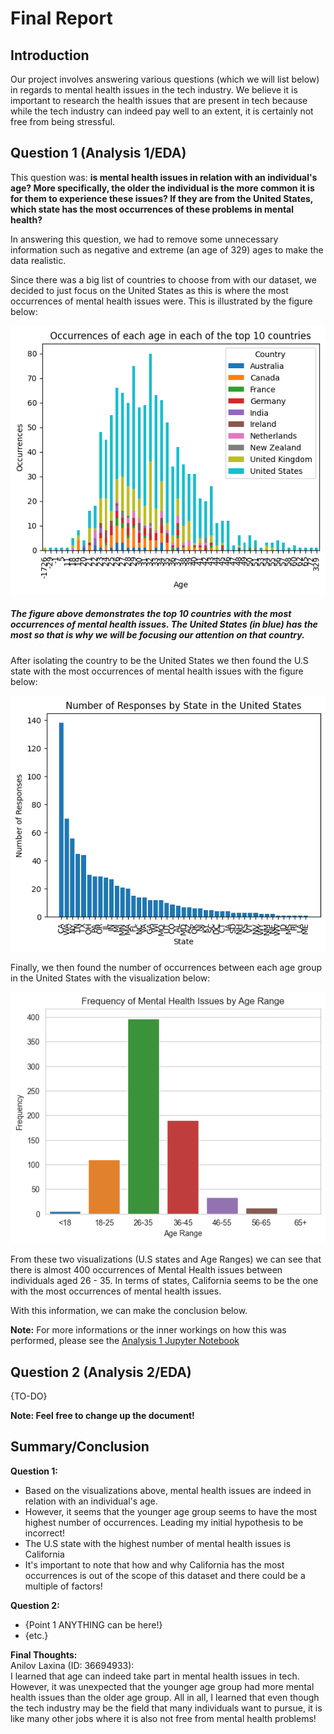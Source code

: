 # Final Report

## Introduction

Our project involves answering various questions (which we will list below) in regards to mental health issues in the tech industry. We believe it is important to research the health issues that are present in tech because while the tech industry can indeed pay well to an extent, it is certainly not free from being stressful.

## Question 1 (Analysis 1/EDA)

This question was: **is mental health issues in relation with an individual's age? More specifically, the older the individual is the more common it is for them to experience these issues? If they are from the United States, which state has the most occurrences of these problems in mental health?**

In answering this question, we had to remove some unnecessary information such as negative and extreme (an age of 329) ages to make the data realistic.

Since there was a big list of countries to choose from with our dataset, we decided to just focus on the United States as this is where the most occurrences of mental health issues were. This is illustrated by the figure below:

![Top 10 Countries](images/Analysis1-Top10-Countries.png)

##### The figure above demonstrates the top 10 countries with the most occurrences of mental health issues. The United States (in blue) has the most so that is why we will be focusing our attention on that country.

After isolating the country to be the United States we then found the U.S state with the most occurrences of mental health issues with the figure below:

![U.S States](images/Analysis1-US-States.png)

Finally, we then found the number of occurrences between each age group in the United States with the visualization below:

![Age Ranges](images/Analysis1-Age-Range.png)

From these two visualizations (U.S states and Age Ranges) we can see that there is almost 400 occurrences of Mental Health issues between individuals aged 26 - 35. In terms of states, California seems to be the one with the most occurrences of mental health issues.

With this information, we can make the conclusion below.

**Note:** For more informations or the inner workings on how this was performed, please see the [Analysis 1 Jupyter Notebook](analysis/analysis1.ipynb)

## Question 2 (Analysis 2/EDA)

{TO-DO}

**Note: Feel free to change up the document!**

## Summary/Conclusion

**Question 1:**

- Based on the visualizations above, mental health issues are indeed in relation with an individual's age.
- However, it seems that the younger age group seems to have the most highest number of occurrences. Leading my initial hypothesis to be incorrect!
- The U.S state with the highest number of mental health issues is California
- It's important to note that how and why California has the most occurrences is out of the scope of this dataset and there could be a multiple of factors!
  
**Question 2:**

- {Point 1 ANYTHING can be here!}
- {etc.}

**Final Thoughts:**  
Anilov Laxina (ID: 36694933):  
I learned that age can indeed take part in mental health issues in tech. However, it was unexpected that the younger age group had more mental health issues than the older age group. All in all, I learned that even though the tech industry may be the field that many individuals want to pursue, it is like many other jobs where it is also not free from mental health problems!



